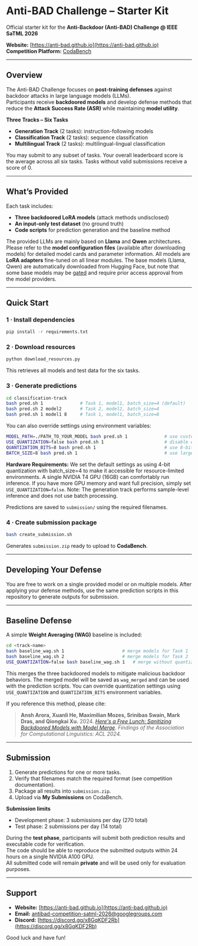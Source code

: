 # Anti-BAD Challenge – Starter Kit

Official starter kit for the **Anti-Backdoor (Anti-BAD) Challenge @ IEEE SaTML 2026**

**Website:** [https://anti-bad.github.io](https://anti-bad.github.io)  
**Competition Platform:** [CodaBench](https://www.codabench.org/)  

---

## Overview

The Anti-BAD Challenge focuses on **post-training defenses** against backdoor attacks in large language models (LLMs).  
Participants receive **backdoored models** and develop defense methods that reduce the **Attack Success Rate (ASR)** while maintaining **model utility**.

**Three Tracks – Six Tasks**
- **Generation Track** (2 tasks): instruction-following models  
- **Classification Track** (2 tasks): sequence classification  
- **Multilingual Track** (2 tasks): multilingual-lingual classification  

You may submit to any subset of tasks.
Your overall leaderboard score is the average across all six tasks. Tasks without valid submissions receive a score of 0.

---

## What’s Provided

Each task includes:
- **Three backdoored LoRA models** (attack methods undisclosed)  
- **An input-only test dataset** (no ground truth)  
- **Code scripts** for prediction generation and the baseline method  

The provided LLMs are mainly based on **Llama** and **Qwen** architectures.
Please refer to the **model configuration files** (available after downloading models) for detailed model cards and parameter information.
All models are **LoRA adapters** fine-tuned on all linear modules. The base models (Llama, Qwen) are automatically downloaded from Hugging Face, but note that some base models may be [gated](https://huggingface.co/docs/hub/en/models-gated) and require prior access approval from the model providers.

---

## Quick Start

### 1 · Install dependencies
```bash
pip install -r requirements.txt
````

### 2 · Download resources

```bash
python download_resources.py
```

This retrieves all models and test data for the six tasks.

### 3 · Generate predictions

```bash
cd classification-track
bash pred.sh 1              # Task 1, model1, batch_size=4 (default)
bash pred.sh 2 model2       # Task 2, model2, batch_size=4
bash pred.sh 1 model1 8     # Task 1, model1, batch_size=8
```

You can also override settings using environment variables:
```bash
MODEL_PATH=./PATH_TO_YOUR_MODEL bash pred.sh 1              # use custom model
USE_QUANTIZATION=false bash pred.sh 1                       # disable quantization
QUANTIZATION_BITS=8 bash pred.sh 1                          # use 8-bit quantization
BATCH_SIZE=8 bash pred.sh 1                                 # use larger batch size
```

**Hardware Requirements:** We set the default settings as using 4-bit quantization with batch_size=4 to make it accessible for resource-limited environments. A single NVIDIA T4 GPU (16GB) can comfortably run inference. If you have more GPU memory and want full precision, simply set `USE_QUANTIZATION=false`. Note: The generation track performs sample-level inference and does not use batch processing.

Predictions are saved to `submission/` using the required filenames.

### 4 · Create submission package

```bash
bash create_submission.sh
```

Generates `submission.zip` ready to upload to **CodaBench**.

---

## Developing Your Defense

You are free to work on a single provided model or on multiple models.
After applying your defense methods, use the same prediction scripts in this repository to generate outputs for submission.

---

## Baseline Defense

A simple **Weight Averaging (WAG)** baseline is included:

```bash
cd <track-name>
bash baseline_wag.sh 1                      # merge models for Task 1
bash baseline_wag.sh 2                      # merge models for Task 2
USE_QUANTIZATION=false bash baseline_wag.sh 1   # merge without quantization
```

This merges the three backdoored models to mitigate malicious backdoor behaviors. The merged model will be saved as `wag_merged` and can be used with the prediction scripts. You can override quantization settings using `USE_QUANTIZATION` and `QUANTIZATION_BITS` environment variables.

If you reference this method, please cite:

> **Ansh Arora, Xuanli He, Maximilian Mozes, Srinibas Swain, Mark Dras, and Qiongkai Xu.**
> 2024. *[Here's a Free Lunch: Sanitizing Backdoored Models with Model Merge](https://aclanthology.org/2024.findings-acl.894/).*
> *Findings of the Association for Computational Linguistics: ACL 2024.*

---

## Submission

1. Generate predictions for one or more tasks.
2. Verify that filenames match the required format (see competition documentation).
3. Package all results into `submission.zip`.
4. Upload via **My Submissions** on CodaBench.

**Submission limits**

* Development phase: 3 submissions per day (270 total)
* Test phase: 2 submissions per day (14 total)

During the **test phase**, participants will submit both prediction results and executable code for verification.  
The code should be able to reproduce the submitted outputs within 24 hours on a single NVIDIA A100 GPU.  
All submitted code will remain **private** and will be used only for evaluation purposes.

---

## Support

* **Website:** [https://anti-bad.github.io](https://anti-bad.github.io)
* **Email:** [antibad-competition-satml-2026@googlegroups.com](mailto:antibad-competition-satml-2026@googlegroups.com)
* **Discord:** [https://discord.gg/x8GqKDF2Rb](https://discord.gg/x8GqKDF2Rb)

Good luck and have fun!